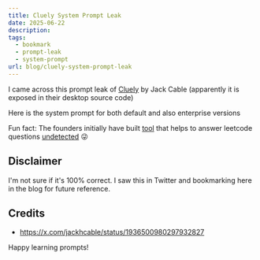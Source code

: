 ```yaml
---
title: Cluely System Prompt Leak
date: 2025-06-22
description: 
tags:
  - bookmark
  - prompt-leak
  - system-prompt
url: blog/cluely-system-prompt-leak
---
```

I came across this prompt leak of [Cluely](https://cluely.com/) by Jack Cable (apparently it is exposed in their desktop source code)

Here is the system prompt for both default and also enterprise versions

<script src="https://gist.github.com/cablej/ccfe7fe097d8bbb05519bacfeb910038.js"></script>

Fun fact: The founders initially have built [tool](https://www.interviewcoder.co/) that helps to answer leetcode questions [undetected](https://www.interviewcoder.co/still_working) 😜

## Disclaimer
I'm not sure if it's 100% correct. I saw this in Twitter and bookmarking here in the blog for future reference. 
## Credits
- https://x.com/jackhcable/status/1936500980297932827


Happy learning prompts!